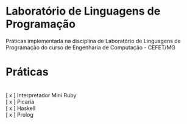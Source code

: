 # Laboratório de Linguagens de Programação
Práticas implementada na disciplina de Laboratório de Linguagens de Programação do curso de Engenharia de Computação - CEFET/MG

Práticas
=================
<br />
[ x ] Interpretador Mini Ruby  <br />
[ x ] Picaria  <br />
[ x ] Haskell  <br />
[ x ] Prolog  <br />
